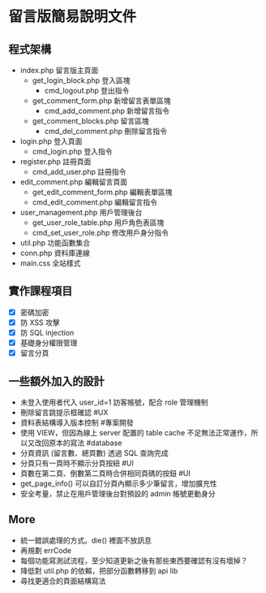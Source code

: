 # 留言版簡易說明文件

## 程式架構
- index.php 留言版主頁面
  - get_login_block.php 登入區塊
    - cmd_logout.php 登出指令
  - get_comment_form.php 新增留言表單區塊
    - cmd_add_comment.php 新增留言指令
  - get_comment_blocks.php 留言區塊
    - cmd_del_comment.php 刪除留言指令
- login.php 登入頁面
  - cmd_login.php 登入指令
- register.php 註冊頁面
  - cmd_add_user.php 註冊指令
- edit_comment.php 編輯留言頁面
  - get_edit_comment_form.php 編輯表單區塊
  - cmd_edit_comment.php 編輯留言指令
- user_management.php 用戶管理後台
  - get_user_role_table.php 用戶角色表區塊
  - cmd_set_user_role.php 修改用戶身分指令
- util.php 功能函數集合
- conn.php 資料庫連線
- main.css 全站樣式

## 實作課程項目
- [x] 密碼加密
- [x] 防 XSS 攻擊
- [x] 防 SQL injection
- [x] 基礎身分權限管理
- [x] 留言分頁

## 一些額外加入的設計
- 未登入使用者代入 user_id=1 訪客帳號，配合 role 管理機制
- 刪除留言跳提示框確認 #UX
- 資料表結構導入版本控制 #專案開發
- 使用 VIEW，但因為線上 server 配置的 table cache 不足無法正常運作，所以又改回原本的寫法 #database
- 分頁資訊 (留言數、總頁數) 透過 SQL 查詢完成
- 分頁只有一頁時不顯示分頁按紐 #UI
- 頁數在第二頁、倒數第二頁時合併相同頁碼的按鈕 #UI
- get_page_info() 可以自訂分頁內顯示多少筆留言，增加擴充性
- 安全考量，禁止在用戶管理後台對預設的 admin 帳號更動身分

## More
- 統一錯誤處理的方式。die() 裡面不放訊息
- 再規劃 errCode
- 每個功能寫測試流程，至少知道更新之後有那些東西要確認有沒有壞掉？
- 降低對 util.php 的依賴，把部分函數轉移到 api lib
- 尋找更適合的頁面結構寫法
